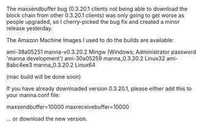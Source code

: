 The maxsendbuffer bug (0.3.20.1 clients not being able to download the block chain from other 0.3.20.1 clients) was only going to get
worse as people upgraded, so I cherry-picked the bug fix and created a minor release yesterday.

The Amazon Machine Images I used to do the builds are available:

  ami-38a05251   manna-v0.3.20.2 Mingw    (Windows; Administrator password 'manna development')
  ami-30a05259   manna_0.3.20.2 Linux32
  ami-8abc4ee3   manna_0.3.20.2 Linux64

(mac build will be done soon)

If you have already downloaded version 0.3.20.1, please either add this to your manna.conf file:

  maxsendbuffer=10000
  maxreceivebuffer=10000

... or download the new version.
